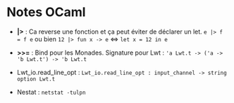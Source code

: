 # Notes OCaml

* **|>** : Ca reverse une fonction et ça peut éviter de déclarer un let. 
  `e |> f = f e` ou bien `12 |> fun x -> e` <=> `let x = 12 in e`
  
* **>>=** : Bind pour les Monades. Signature pour Lwt : `'a Lwt.t -> ('a -> 'b Lwt.t') -> 'b Lwt.t`

* Lwt_io.read_line_opt : `Lwt_io.read_line_opt : input_channel -> string option Lwt.t`

* Nestat : `netstat -tulpn`

  